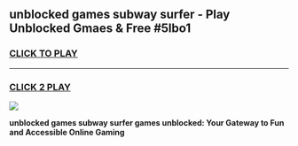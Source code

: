 
## unblocked games subway surfer - Play Unblocked Gmaes & Free #5lbo1
<h3>
<a href="https://news.freeplayer.one?title=unblocked_games_subway_surfer&ref=24F">CLICK TO PLAY</a></h3>
<hr>

<h3>
<a href="https://news.freeplayer.one?title=unblocked_games_subway_surfer&ref=24F">CLICK 2 PLAY</a>
  
</h3>

<a href="https://news.freeplayer.one?title=unblocked_games_subway_surfer&ref=24F/"><img src="https://clearcache.store/games.png"></a>


**unblocked games subway surfer games unblocked: Your Gateway to Fun and Accessible Online Gaming**
